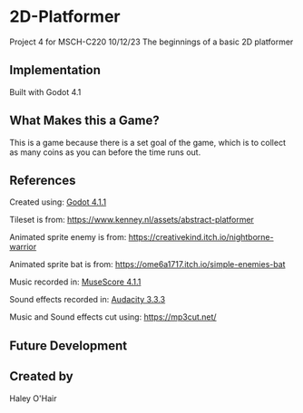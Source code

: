 # 2D-Platformer
Project 4 for MSCH-C220
10/12/23
The beginnings of a basic 2D platformer

## Implementation
Built with Godot 4.1
## What Makes this a Game?
This is a game because there is a set goal of the game, which is to collect as many coins as you can before the time runs out.

## References

Created using: [Godot 4.1.1](https://godotengine.org/download)

Tileset is from: https://www.kenney.nl/assets/abstract-platformer

Animated sprite enemy is from: https://creativekind.itch.io/nightborne-warrior

Animated sprite bat is from: https://ome6a1717.itch.io/simple-enemies-bat

Music recorded in: [MuseScore 4.1.1](https://musescore.org/en)

Sound effects recorded in: [Audacity 3.3.3](https://www.audacityteam.org/)

Music and Sound effects cut using: https://mp3cut.net/

## Future Development

## Created by
Haley O'Hair
